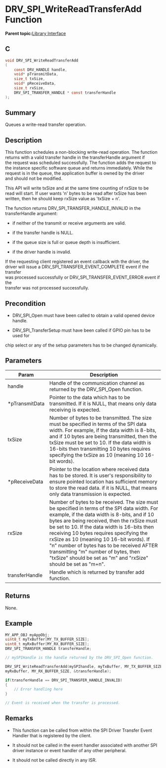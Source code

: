 # DRV\_SPI\_WriteReadTransferAdd Function

**Parent topic:**[Library Interface](GUID-2960D7B8-65FA-447F-AD81-B1E62002A04B.md)

## C

```c
void DRV_SPI_WriteReadTransferAdd
(
    const DRV_HANDLE handle,
    void* pTransmitData,
    size_t txSize,
    void* pReceiveData,
    size_t rxSize,
    DRV_SPI_TRANSFER_HANDLE * const transferHandle
);
```

## Summary

Queues a write-read transfer operation.

## Description

This function schedules a non-blocking write-read operation. The function<br />returns with a valid transfer handle in the transferHandle argument if<br />the request was scheduled successfully. The function adds the request to<br />the instance specific software queue and returns immediately. While the<br />request is in the queue, the application buffer is owned by the driver<br />and should not be modified.

This API will write txSize and at the same time counting of rxSize to be<br />read will start. If user wants 'n' bytes to be read after txSize has been<br />written, then he should keep rxSize value as 'txSize + n'.

The function returns DRV\_SPI\_TRANSFER\_HANDLE\_INVALID in the<br />transferHandle argument:

-   if neither of the transmit or receive arguments are valid.

-   if the transfer handle is NULL.

-   if the queue size is full or queue depth is insufficient.

-   if the driver handle is invalid.


If the requesting client registered an event callback with the driver, the<br />driver will issue a DRV\_SPI\_TRANSFER\_EVENT\_COMPLETE event if the transfer<br />was processed successfully or DRV\_SPI\_TRANSFER\_EVENT\_ERROR event if the<br />transfer was not processed successfully.

## Precondition

-   DRV\_SPI\_Open must have been called to obtain a valid opened device handle.

-   DRV\_SPI\_TransferSetup must have been called if GPIO pin has to be used for


chip select or any of the setup parameters has to be changed dynamically.

## Parameters

|Param|Description|
|-----|-----------|
|handle|Handle of the communication channel as returned by the DRV\_SPI\_Open function.|
|\*pTransmitData|Pointer to the data which has to be transmitted. If it is NULL, that means only data receiving is expected.|
|txSize|Number of bytes to be transmitted. The size must be specified in terms of the SPI data width. For example, if the data width is 8-bits, and if 10 bytes are being transmitted, then the txSize must be set to 10. If the data width is 16-bits then transmitting 10 bytes requires specifying the txSize as 10 \(meaning 10 16-bit words\).|
|\*pReceiveData|Pointer to the location where received data has to be stored. It is user's responsibility to ensure pointed location has sufficient memory to store the read data. if it is NULL, that means only data transmission is expected.|
|rxSize|Number of bytes to be received. The size must be specified in terms of the SPI data width. For example, if the data width is 8-bits, and if 10 bytes are being received, then the rxSize must be set to 10. If the data width is 16-bits then receiving 10 bytes requires specifying the rxSize as 10 \(meaning 10 16-bit words\). If "n" number of bytes has to be received AFTER transmitting "m" number of bytes, then "txSize" should be set as "m" and "rxSize" should be set as "m+n".|
|transferHandle|Handle which is returned by transfer add function.|

## Returns

None.

## Example

```c
MY_APP_OBJ myAppObj;
uint8_t myTxBuffer[MY_TX_BUFFER_SIZE];
uint8_t myRxBuffer[MY_RX_BUFFER_SIZE];
DRV_SPI_TRANSFER_HANDLE transferHandle;

// mySPIHandle is the handle returned by the DRV_SPI_Open function.

DRV_SPI_WriteReadTransferAdd(mySPIhandle, myTxBuffer, MY_TX_BUFFER_SIZE,
myRxBuffer, MY_RX_BUFFER_SIZE, &transferHandle);

if(transferHandle == DRV_SPI_TRANSFER_HANDLE_INVALID)
{
    // Error handling here
}

// Event is received when the transfer is processed.
```

## Remarks

-   This function can be called from within the SPI Driver Transfer Event Handler that is registered by the client.

-   It should not be called in the event handler associated with another SPI driver instance or event handler of any other peripheral.

-   It should not be called directly in any ISR.


